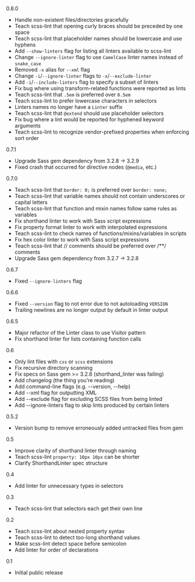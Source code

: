 0.8.0
* Handle non-existent files/directories gracefully
* Teach scss-lint that opening curly braces should be preceded by one space
* Teach scss-lint that placeholder names should be lowercase and use hyphens
* Add `--show-linters` flag for listing all linters available to scss-lint
* Change `--ignore-linter` flag to use `CamelCase` linter names instead of
  `snake_case`
* Removed `-x` alias for `--xml` flag
* Change `-i`/`--ignore-linter` flags to `-x`/`--exclude-linter`
* Add `-i`/`--include-linters` flag to specify a subset of linters
* Fix bug where using transform-related functions were reported as lints
* Teach scss-lint that `.5em` is preferred over `0.5em`
* Teach scss-lint to prefer lowercase characters in selectors
* Linters names no longer have a `Linter` suffix
* Teach scss-lint that `@extend` should use placeholder selectors
* Fix bug where a lint would be reported for hyphened keyword arguments
* Teach scss-lint to recognize vendor-prefixed properties when enforcing sort
  order

0.7.1
* Upgrade Sass gem dependency from 3.2.8 -> 3.2.9
* Fixed crash that occurred for directive nodes (`@media`, etc.)

0.7.0
* Teach scss-lint that `border: 0;` is preferred over `border: none;`
* Teach scss-lint that variable names should not contain underscores or capital
  letters
* Teach scss-lint that function and mixin names follow same rules as variables
* Fix shorthand linter to work with Sass script expressions
* Fix property format linter to work with interpolated expressions
* Teach scss-lint to check names of functions/mixins/variables in scripts
* Fix hex color linter to work with Sass script expressions
* Teach scss-lint that // comments should be preferred over /**/ comments
* Upgrade Sass gem dependency from 3.2.7 -> 3.2.8

0.6.7
* Fixed `--ignore-linters` flag

0.6.6

* Fixed `--version` flag to not error due to not autoloading `VERSION`
* Trailing newlines are no longer output by default in linter output

0.6.5

* Major refactor of the Linter class to use Visitor pattern
* Fix shorthand linter for lists containing function calls

0.6

* Only lint files with `css` or `scss` extensions
* Fix recursive directory scanning
* Fix specs on Sass gem >= 3.2.6 (shorthand_linter was failing)
* Add changelog (the thing you're reading)
* Add command-line flags (e.g. --version, --help)
* Add --xml flag for outputting XML
* Add --exclude flag for excluding SCSS files from being linted
* Add --ignore-linters flag to skip lints produced by certain linters

0.5.2

* Version bump to remove erroneously added untracked files from gem

0.5

* Improve clarity of shorthand linter through naming
* Teach scss-lint `property: 10px 10px` can be shorter
* Clarify ShorthandLinter spec structure

0.4

* Add linter for unnecessary types in selectors

0.3

* Teach scss-lint that selectors each get their own line

0.2

* Teach scss-lint about nested property syntax
* Teach scss-lint to detect too-long shorthand values
* Make scss-lint detect space before semicolon
* Add linter for order of declarations

0.1

* Initial public release

